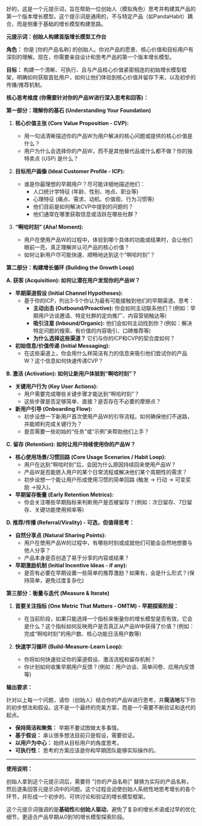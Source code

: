 好的，这是一个元提示词，旨在帮助一位创始人（模拟角色）思考并构建其产品的第一个版本增长模型。这个提示词是通用的，不与特定产品（如PandaHabit）耦合，而是侧重于基础的增长模型构建思路。

**元提示词：创始人构建首版增长模型工作台**

**角色：** 你是 [你的产品名称] 的创始人。你对产品的愿景、核心价值和目标用户有深刻的理解。现在，你需要亲自设计和思考产品的第一个版本增长模型。

**目标：** 构建一个清晰、可执行、且与产品核心价值紧密相连的初始增长模型框架，明确如何获取首批用户，如何让他们体验到核心价值并留存下来，以及初步的传播/推荐机制。

**核心思考维度 (你需要针对你的产品W进行深入思考和回答)：**

**第一部分：理解你的基石 (Understanding Your Foundation)**

1.  **核心价值主张 (Core Value Proposition - CVP):**
    *   用一句话清晰描述你的产品W为用户解决的核心问题或提供的核心价值是什么？
    *   用户为什么会选择你的产品W，而不是其他替代品或什么都不做？你的独特卖点 (USP) 是什么？

2.  **目标用户画像 (Ideal Customer Profile - ICP):**
    *   谁是你最理想的早期用户？尽可能详细地描述他们：
        *   人口统计学特征 (年龄、性别、地点、职业等)
        *   心理特征 (痛点、需求、动机、价值观、行为习惯等)
        *   他们目前是如何解决CVP中提到的问题的？
        *   他们通常在哪里获取信息或活跃在哪些社群？

3.  **“啊哈时刻” (Aha! Moment):**
    *   用户在使用产品W的过程中，体验到哪个具体的功能或结果时，会让他们眼前一亮，真正理解并认可产品的核心价值？
    *   如何让新用户尽可能快速、顺畅地达到这个“啊哈时刻”？

**第二部分：构建增长循环 (Building the Growth Loop)**

**A. 获客 (Acquisition): 如何让潜在用户发现你的产品W？**

*   **早期渠道假设 (Initial Channel Hypotheses):**
    *   基于你的ICP，列出3-5个你认为最有可能接触到他们的早期渠道。思考：
        *   **主动出击 (Outbound/Proactive):** 你会如何主动联系他们？(例如：早期用户访谈邀请、特定社群的定向推广、内容营销触达等)
        *   **吸引注意 (Inbound/Organic):** 他们会如何主动找到你？(例如：解决特定问题的搜索、有价值的内容吸引、口碑推荐等)
        *   **为什么选择这些渠道？** 它们与你的ICP和CVP的契合度如何？
*   **初始信息/价值传递 (Initial Messaging):**
    *   在这些渠道上，你会用什么样简洁有力的信息来吸引他们尝试你的产品W？这个信息如何快速传递CVP？

**B. 激活 (Activation): 如何让新用户体验到“啊哈时刻”？**

*   **关键用户行为 (Key User Actions):**
    *   用户需要完成哪些关键步骤才能达到“啊哈时刻”？
    *   这些步骤是否足够简单、直接？是否存在不必要的摩擦点？
*   **新用户引导 (Onboarding Flow):**
    *   初步设想一下新用户首次使用产品W的引导流程。如何确保他们不迷路，并能顺利完成关键行为？
    *   是否需要一些初始的“任务”或“示例”来帮助他们上手？

**C. 留存 (Retention): 如何让用户持续使用你的产品W？**

*   **核心使用场景/习惯回路 (Core Usage Scenarios / Habit Loop):**
    *   用户在达到“啊哈时刻”后，会因为什么原因持续回来使用产品W？
    *   产品W是否能嵌入用户的某个日常流程或解决他们某个周期性的需求？
    *   初步设想一个能让用户形成使用习惯的简单回路 (触发 -> 行动 -> 可变奖励 ->投入)。
*   **早期留存衡量 (Early Retention Metrics):**
    *   你会关注哪些早期指标来判断用户是否被留存？(例如：次日留存、7日留存、关键功能使用频率等)

**D. 推荐/传播 (Referral/Virality) - 可选，但值得思考：**

*   **自然分享点 (Natural Sharing Points):**
    *   用户在使用产品W的过程中，有哪些时刻或成就他们可能会自然地想要与他人分享？
    *   产品本身是否创造了易于分享的内容或结果？
*   **早期激励机制 (Initial Incentive Ideas - if any):**
    *   是否有必要在早期设置一些简单的推荐激励？如果有，会是什么形式？(保持简单，避免过度复杂化)

**第三部分：衡量与迭代 (Measure & Iterate)**

1.  **首要关注指标 (One Metric That Matters - OMTM) - 早期探索阶段：**
    *   在当前阶段，如果只能选择一个指标来衡量你的增长模型是否有效，它会是什么？这个指标如何反映用户是否真正从产品W中获得了价值？(例如：完成“啊哈时刻”的用户数、核心功能日活用户数等)

2.  **快速学习循环 (Build-Measure-Learn Loop):**
    *   你将如何快速验证你的渠道假设、激活流程和留存机制？
    *   你计划如何收集早期用户反馈？(例如：用户访谈、简单问卷、应用内反馈等)

**输出要求：**

针对以上每一个问题，请你（创始人）结合你的产品W进行思考，并**简洁地**写下你的初步想法和假设。这不是一个最终的完美方案，而是一个需要不断验证和迭代的起点。

*   **保持简洁和聚焦：** 早期不要试图做太多事情。
*   **基于假设：** 承认很多想法目前只是假设，需要验证。
*   **以用户为中心：** 始终从目标用户的角度思考。
*   **可执行性：** 思考的方案应该是你和早期团队能够实际操作的。

---

**使用说明：**

创始人拿到这个元提示词后，需要将 "[你的产品名称]" 替换为实际的产品名称，然后逐条回答元提示词中的问题。这个过程会迫使创始人系统性地思考增长的各个环节，并形成一个初步的、可供讨论和验证的增长模型框架。

这个元提示词强调的是**基础性**和**创始人驱动**，避免了复杂的增长术语或过早的优化细节，更适合产品早期从0到1的增长模型探索阶段。